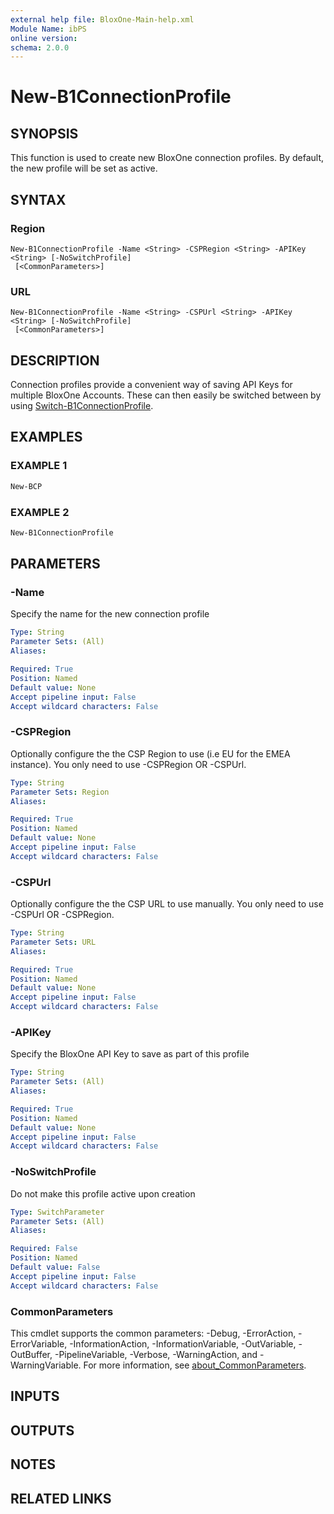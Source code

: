 ```yaml
---
external help file: BloxOne-Main-help.xml
Module Name: ibPS
online version:
schema: 2.0.0
---
```


# New-B1ConnectionProfile

## SYNOPSIS
This function is used to create new BloxOne connection profiles.
By default, the new profile will be set as active.

## SYNTAX

### Region
```
New-B1ConnectionProfile -Name <String> -CSPRegion <String> -APIKey <String> [-NoSwitchProfile]
 [<CommonParameters>]
```

### URL
```
New-B1ConnectionProfile -Name <String> -CSPUrl <String> -APIKey <String> [-NoSwitchProfile]
 [<CommonParameters>]
```

## DESCRIPTION
Connection profiles provide a convenient way of saving API Keys for multiple BloxOne Accounts.
These can then easily be switched between by using [Switch-B1ConnectionProfile](https://ibps.readthedocs.io/en/latest/BloxOne/Profiles/Switch-B1ConnectionProfile/).

## EXAMPLES

### EXAMPLE 1
```powershell
New-BCP
```

### EXAMPLE 2
```powershell
New-B1ConnectionProfile
```

## PARAMETERS

### -Name
Specify the name for the new connection profile

```yaml
Type: String
Parameter Sets: (All)
Aliases:

Required: True
Position: Named
Default value: None
Accept pipeline input: False
Accept wildcard characters: False
```

### -CSPRegion
Optionally configure the the CSP Region to use (i.e EU for the EMEA instance).
You only need to use -CSPRegion OR -CSPUrl.

```yaml
Type: String
Parameter Sets: Region
Aliases:

Required: True
Position: Named
Default value: None
Accept pipeline input: False
Accept wildcard characters: False
```

### -CSPUrl
Optionally configure the the CSP URL to use manually.
You only need to use -CSPUrl OR -CSPRegion.

```yaml
Type: String
Parameter Sets: URL
Aliases:

Required: True
Position: Named
Default value: None
Accept pipeline input: False
Accept wildcard characters: False
```

### -APIKey
Specify the BloxOne API Key to save as part of this profile

```yaml
Type: String
Parameter Sets: (All)
Aliases:

Required: True
Position: Named
Default value: None
Accept pipeline input: False
Accept wildcard characters: False
```

### -NoSwitchProfile
Do not make this profile active upon creation

```yaml
Type: SwitchParameter
Parameter Sets: (All)
Aliases:

Required: False
Position: Named
Default value: False
Accept pipeline input: False
Accept wildcard characters: False
```

### CommonParameters
This cmdlet supports the common parameters: -Debug, -ErrorAction, -ErrorVariable, -InformationAction, -InformationVariable, -OutVariable, -OutBuffer, -PipelineVariable, -Verbose, -WarningAction, and -WarningVariable. For more information, see [about_CommonParameters](http://go.microsoft.com/fwlink/?LinkID=113216).

## INPUTS

## OUTPUTS

## NOTES

## RELATED LINKS
